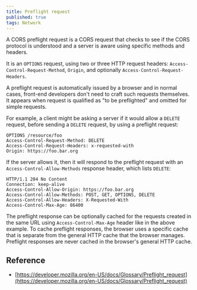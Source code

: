 ```yaml
---
title: Preflight request
published: true
tags: Network
---
```

A CORS preflight request is a CORS request that checks to see if the CORS
protocol is understood and a server is aware using specific methods and headers.

It is an `OPTIONS` request, using two or three HTTP request headers:
`Access-Control-Request-Method`, `Origin`, and optionally
`Access-Control-Request-Headers`.

A preflight request is automatically issued by a browser and in normal cases,
front-end developers don't need to craft such requests themselves. It appears
when request is qualified as "to be preflighted" and omitted for simple
requests.

For example, a client might be asking a server if it would allow a `DELETE`
request, before sending a `DELETE` request, by using a preflight request:

```HTTP
OPTIONS /resource/foo
Access-Control-Request-Method: DELETE
Access-Control-Request-Headers: x-requested-with
Origin: https://foo.bar.org
```

If the server allows it, then it will respond to the preflight request with an
`Access-Control-Allow-Methods` response header, which lists `DELETE`:

```HTTP
HTTP/1.1 204 No Content
Connection: keep-alive
Access-Control-Allow-Origin: https://foo.bar.org
Access-Control-Allow-Methods: POST, GET, OPTIONS, DELETE
Access-Control-Allow-Headers: X-Requested-With
Access-Control-Max-Age: 86400
```

The preflight response can be optionally cached for the requests created in the
same URL using `Access-Control-Max-Age` header like in the above example. To
cache preflight responses, the browser uses a specific cache that is separate
from the general HTTP cache that the browser manages. Preflight responses are
never cached in the browser's general HTTP cache.

## Reference

- [https://developer.mozilla.org/en-US/docs/Glossary/Preflight_request](https://developer.mozilla.org/en-US/docs/Glossary/Preflight_request)

